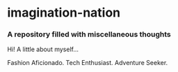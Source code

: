 <style>
background-color: blue;
p{text-align: center;}
</style>
<h1> imagination-nation</h1>
<h3>A repository filled with miscellaneous thoughts</h3>
<p>
<p>
<head>Hi! 
A little about myself...</head>
<p>
      <style= "text-align":center;" "background-color:pink;" "padding:10%;">Fashion Aficionado. <style= "background-color:yellow;" "padding:10%;"> Tech Enthusiast.<style= "background-color:green;" "padding:10%;"> Adventure Seeker.
